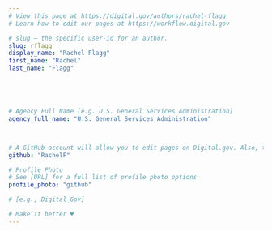 ```yaml
---
# View this page at https://digital.gov/authors/rachel-flagg
# Learn how to edit our pages at https://workflow.digital.gov

# slug — the specific user-id for an author.
slug: rflagg
display_name: "Rachel Flagg"
first_name: "Rachel"
last_name: "Flagg"





# Agency Full Name [e.g. U.S. General Services Administration]
agency_full_name: "U.S. General Services Administration"



# A GitHub account will allow you to edit pages on Digital.gov. Also, the image used in your GitHub account can be used to populate your digital.gov profile photo. Learn more about getting a Github account at [URL]
github: "RachelF"

# Profile Photo
# See [URL] for a full list of profile photo options
profile_photo: "github"

# [e.g., Digital_Gov]

# Make it better ♥
---
```

